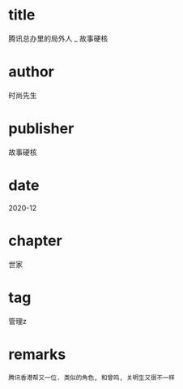 # title
腾讯总办里的局外人 _ 故事硬核

# author
时尚先生

# publisher
故事硬核

# date
2020-12

# chapter
世家

# tag
管理z

# remarks
`腾讯香港帮又一位. 类似的角色, 和曾鸣, 关明生又很不一样`
